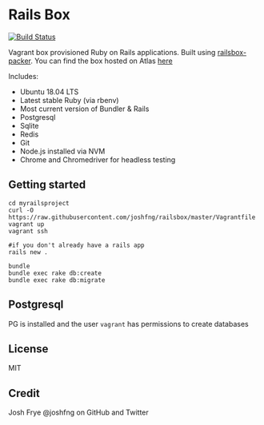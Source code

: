 # Rails Box

[![Build Status](https://travis-ci.org/joshfng/railsbox.svg?branch=master)](https://travis-ci.org/joshfng/railsbox)

Vagrant box provisioned Ruby on Rails applications. Built using [railsbox-packer](https://github.com/joshfng/railsbox-packer). You can find the box hosted on Atlas [here](https://atlas.hashicorp.com/joshfng/boxes/railsbox/)

Includes:
 - Ubuntu 18.04 LTS
 - Latest stable Ruby (via rbenv)
 - Most current version of Bundler & Rails
 - Postgresql
 - Sqlite
 - Redis
 - Git
 - Node.js installed via NVM
 - Chrome and Chromedriver for headless testing

## Getting started

```
cd myrailsproject
curl -O https://raw.githubusercontent.com/joshfng/railsbox/master/Vagrantfile
vagrant up
vagrant ssh

#if you don't already have a rails app
rails new .

bundle
bundle exec rake db:create
bundle exec rake db:migrate
```

## Postgresql
PG is installed and the user `vagrant` has permissions to create databases

## License

MIT

## Credit

Josh Frye @joshfng on GitHub and Twitter
